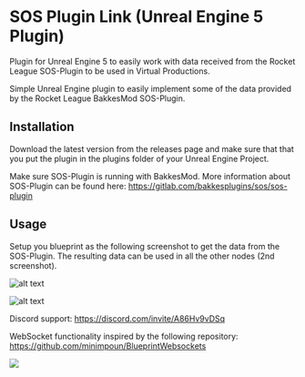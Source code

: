 # SOS Plugin Link (Unreal Engine 5 Plugin)
Plugin for Unreal Engine 5 to easily work with data received from the Rocket League SOS-Plugin to be used in Virtual Productions. 

Simple Unreal Engine plugin to easily implement some of the data provided by the Rocket League BakkesMod SOS-Plugin. 

## Installation
Download the latest version from the releases page and make sure that that you put the plugin in the plugins folder of your Unreal Engine Project. 

Make sure SOS-Plugin is running with BakkesMod. More information about SOS-Plugin can be found here: https://gitlab.com/bakkesplugins/sos/sos-plugin

## Usage
Setup you blueprint as the following screenshot to get the data from the SOS-Plugin. The resulting data can be used in all the other nodes (2nd screenshot).

![alt text](https://blog.geertverhoeff.com/wp-content/uploads/2022/10/Screenshot-how-to-connect.jpg)

![alt text](https://blog.geertverhoeff.com/wp-content/uploads/2022/10/Screenshots-of-Nodes.jpg)


Discord support: https://discord.com/invite/A86Hv9vDSq



WebSocket functionality inspired by the following repository: https://github.com/minimpoun/BlueprintWebsockets




[![](https://img.shields.io/badge/Donate-PayPal-green.svg)](https://www.paypal.com/donate/?hosted_button_id=LT6BSRW7G8TFG)
